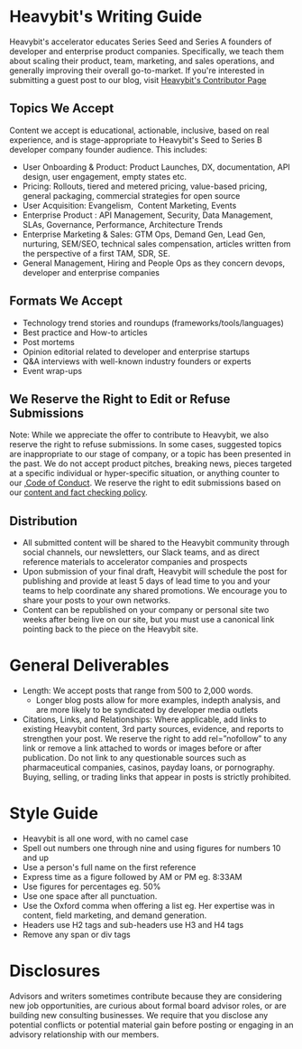 # Heavybit's Writing Guide

Heavybit's accelerator educates Series Seed and Series A founders of developer and enterprise product companies. Specifically, we teach them about scaling their product, team, marketing, and sales operations, and generally improving their overall go-to-market. If you're interested in submitting a guest post to our blog, visit [Heavybit's Contributor Page](https://www.heavybit.com/library/contributor-program/)

## Topics We Accept
Content we accept is educational, actionable, inclusive, based on real experience, and is stage-appropriate to Heavybit's Seed to Series B developer company founder audience. This includes: 

* User Onboarding & Product: Product Launches, DX, documentation, API design, user engagement, empty states etc.
* Pricing: Rollouts, tiered and metered pricing, value-based pricing, general packaging, commercial strategies for open source
* User Acquisition: Evangelism,  Content Marketing, Events
* Enterprise Product : API Management, Security, Data Management, SLAs, Governance, Performance, Architecture Trends
* Enterprise Marketing & Sales: GTM Ops, Demand Gen, Lead Gen, nurturing, SEM/SEO, technical sales compensation, articles written from the perspective of a first TAM, SDR, SE.
* General Management, Hiring and People Ops as they concern devops, developer and enterprise companies

## Formats We Accept
* Technology trend stories and roundups (frameworks/tools/languages)
* Best practice and How-to articles
* Post mortems
* Opinion editorial related to developer and enterprise startups
* Q&A interviews with well-known industry founders or experts
* Event wrap-ups

## We Reserve the Right to Edit or Refuse Submissions
Note: While we appreciate the offer to contribute to Heavybit, we also reserve the right to refuse submissions. In some cases, suggested topics are inappropriate to our stage of company, or a topic has been presented in the past. We do not accept product pitches, breaking news, pieces targeted at a specific individual or hyper-specific situation, or anything counter to our ,[Code of Conduct](https://github.com/heavybit/conduct). We reserve the right to edit submissions based on our [content and fact checking policy](https://github.com/heavybit/content-and-fact-checking-policy).

## Distribution
* All submitted content will be shared to the Heavybit community through social channels, our newsletters, our Slack teams, and as direct reference materials to accelerator companies and prospects
* Upon submission of your final draft, Heavybit will schedule the post for publishing and provide at least 5 days of lead time to you and your teams to help coordinate any shared promotions. We encourage you to share your posts to your own networks.
* Content can be republished on your company or personal site two weeks after being live on our site, but you must use a canonical link pointing back to the piece on the Heavybit site.

# General Deliverables 
* Length: We accept posts that range from 500 to 2,000 words.
  * Longer blog posts allow for more examples, indepth analysis, and are more likely to be syndicated by developer media outlets
* Citations, Links, and Relationships: Where applicable, add links to existing Heavybit content, 3rd party sources, evidence, and reports to strengthen your post. We reserve the right to add rel=”nofollow” to any link or remove a link attached to words or images before or after publication. Do not link to any questionable sources such as pharmaceutical companies, casinos, payday loans, or pornography. Buying, selling, or trading links that appear in posts is strictly prohibited.

# Style Guide
* Heavybit is all one word, with no camel case 
* Spell out numbers one through nine and using figures for numbers 10 and up
* Use a person's full name on the first reference
* Express time as a figure followed by AM or PM eg. 8:33AM
* Use figures for percentages eg. 50% 
* Use one space after all punctuation. 
* Use the Oxford comma when offering a list eg. Her expertise was in content, field marketing, and demand generation. 
* Headers use H2 tags and sub-headers use H3 and H4 tags
* Remove any span or div tags

# Disclosures
Advisors and writers sometimes contribute because they are considering new job opportunities, are curious about formal board advisor roles, or are building new consulting businesses. We require that you disclose any potential conflicts or potential material gain before posting or engaging in an advisory relationship with our members. 

